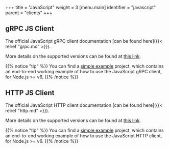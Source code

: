 +++
title = "JavaScript"
weight = 3
[menu.main]
  identifier = "javascript"
  parent = "clients"
+++

## gRPC JS Client

The official JavaScript gRPC client documentation [can be found here]({{< relref "grpc.md" >}}).

More details on the supported versions can be found at [this link](https://github.com/dgraph-io/dgraph-js#supported-versions).

{{% notice "tip" %}}
You can find a [simple example](https://github.com/dgraph-io/dgraph-js/tree/master/examples/simple)
project, which contains an end-to-end working example of how to use the JavaScript gRPC client,
for Node.js >= v6.
{{% /notice %}}

## HTTP JS Client

The official JavaScript HTTP client documentation [can be found here]({{< relref "http.md" >}}).

More details on the supported versions can be found at [this link](https://github.com/dgraph-io/dgraph-js-http#supported-versions).

{{% notice "tip" %}}
You can find a [simple example](https://github.com/dgraph-io/dgraph-js-http/tree/master/examples/simple)
project, which contains an end-to-end working example of how to use the JavaScript HTTP client,
for Node.js >= v6.
{{% /notice %}}
